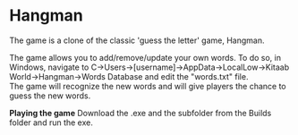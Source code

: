# Hangman

The game is a clone of the classic 'guess the letter' game, Hangman.    

The game allows you to add/remove/update your own words. To do so, in Windows, navigate to C->Users->[username]->AppData->LocalLow->Kitaab World->Hangman->Words Database and edit the "words.txt" file.    
The game will recognize the new words and will give players the chance to guess the new words.  

<b>Playing the game</b>  Download the .exe and the subfolder from the Builds folder and run the exe.
